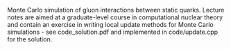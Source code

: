 Monte Carlo simulation of gluon interactions between static quarks. Lecture notes are aimed at a graduate-level course in computational nuclear theory and contain an exercise in writing local update methods for Monte Carlo simulations - see code_solution.pdf and implemented in code/update.cpp for the solution.
